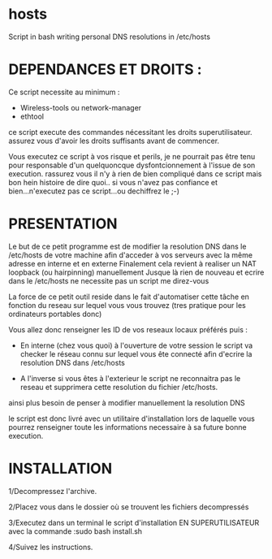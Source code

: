 # hosts
Script in bash writing personal DNS resolutions in /etc/hosts 


DEPENDANCES ET DROITS : 
========================
Ce script necessite au minimum : 
- Wireless-tools ou network-manager
- ethtool

ce script execute des commandes nécessitant les droits superutilisateur. 
assurez vous d'avoir les droits suffisants avant de commencer.

Vous executez ce script à vos risque et perils, je ne pourrait pas être tenu pour responsable
d'un quelquoncque dysfontcionnement à l'issue de son execution.
rassurez vous il n'y à rien de bien compliqué dans ce script mais bon hein histoire de dire quoi..
si vous n'avez pas confiance et bien...n'executez pas ce script...ou dechiffrez le ;-)



PRESENTATION
=============
Le but de ce petit programme est de modifier la resolution DNS dans le /etc/hosts de votre machine afin d'acceder à vos serveurs avec la même adresse en interne et en externe
Finalement cela revient à realiser un NAT loopback (ou hairpinning) manuellement
Jusque là rien de nouveau et ecrire dans le /etc/hosts ne necessite pas un script me direz-vous

La force de ce petit outil reside dans le fait d'automatiser cette tâche en fonction du reseau sur lequel vous vous trouvez (tres pratique pour les ordinateurs portables donc)



Vous allez donc renseigner les ID de vos reseaux locaux préférés puis : 

- En interne (chez vous quoi) à l'ouverture de votre session le script va checker le réseau connu sur lequel vous ête connecté afin d'ecrire la resolution DNS dans /etc/hosts

- A l'inverse si vous êtes à l'exterieur le script ne reconnaitra pas le reseau et supprimera cette resolution du fichier /etc/hosts.

ainsi plus besoin de penser à modifier manuellement la resolution DNS

le script est donc livré avec un utilitaire d'installation lors de laquelle vous pourrez renseigner toute les informations necessaire à sa future bonne execution.

INSTALLATION
===============
1/Decompressez l'archive.

2/Placez vous dans le dossier où se trouvent les fichiers decompressés

3/Executez dans un terminal le script d'installation EN SUPERUTILISATEUR avec la commande :sudo bash install.sh

4/Suivez les instructions.






